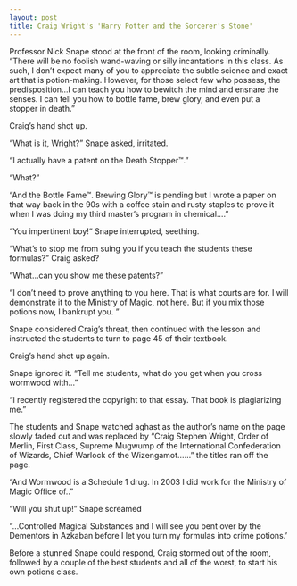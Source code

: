 ```yaml
---
layout: post
title: Craig Wright's 'Harry Potter and the Sorcerer's Stone'
---
```


Professor Nick Snape stood at the front of the room, looking criminally. “There will be no foolish wand-waving or silly incantations in this class. As such, I don’t expect many of you to appreciate the subtle science and exact art that is potion-making. However, for those select few who possess, the predisposition…I can teach you how to bewitch the mind and ensnare the senses. I can tell you how to bottle fame, brew glory, and even put a stopper in death.”

Craig’s hand shot up.

“What is it, Wright?” Snape asked, irritated.

“I actually have a patent on the Death Stopper™.”

“What?”

“And the Bottle Fame™. Brewing Glory™ is pending but I wrote a paper on that way back in the 90s with a coffee stain and rusty staples to prove it when I was doing my third master’s program in chemical….”

“You impertinent boy!“ Snape interrupted, seething.

“What’s to stop me from suing you if you teach the students these formulas?” Craig asked?

“What…can you show me these patents?”

“I don’t need to prove anything to you here. That is what courts are for. I will demonstrate it to the Ministry of Magic, not here. But if you mix those potions now, I bankrupt you. ”

Snape considered Craig’s threat, then continued with the lesson and instructed the students to turn to page 45 of their textbook.

Craig’s hand shot up again. 

Snape ignored it. “Tell me students, what do you get when you cross wormwood with…”

“I recently registered the copyright to that essay. That book is plagiarizing me.”

The students and Snape watched aghast as the author’s name on the page slowly faded out and was replaced by “Craig Stephen Wright, Order of Merlin, First Class, Supreme Mugwump of the International Confederation of Wizards, Chief Warlock of the Wizengamot……” the titles ran off the page.

“And Wormwood is a Schedule 1 drug. In 2003 I did work for the Ministry of Magic Office of..”

“Will you shut up!” Snape screamed

“…Controlled Magical Substances and I will see you bent over by the Dementors in Azkaban before I let you turn my formulas into crime potions.’

Before a stunned Snape could respond, Craig stormed out of the room, followed by a couple of the best students and all of the worst, to start his own potions class.
